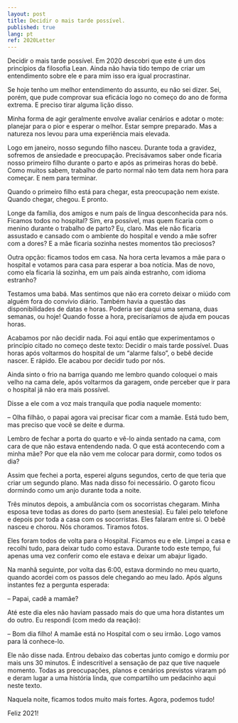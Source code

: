 ```yaml
---
layout: post
title: Decidir o mais tarde possível.
published: true
lang: pt
ref: 2020Letter
---
```


Decidir o mais tarde possível. Em 2020 descobri que este é um dos princípios da filosofia Lean. Ainda não havia tido tempo de criar um entendimento sobre ele e para mim isso era igual procrastinar.

Se hoje tenho um melhor entendimento do assunto, eu não sei dizer. Sei, porém, que pude comprovar sua eficácia logo no começo do ano de forma extrema. E preciso tirar alguma lição disso.

Minha forma de agir geralmente envolve avaliar cenários e adotar o mote: planejar para o pior e esperar o melhor. Estar sempre preparado. Mas a natureza nos levou para uma experiência mais elevada.

Logo em janeiro, nosso segundo filho nasceu. Durante toda a gravidez, sofremos de ansiedade e preocupação. Precisávamos saber onde ficaria nosso primeiro filho durante o parto e após as primeiras horas do bebê. Como muitos sabem, trabalho de parto normal não tem data nem hora para começar. E nem para terminar.

Quando o primeiro filho está para chegar, esta preocupação nem existe. Quando chegar, chegou. E pronto.

Longe da família, dos amigos e num país de língua desconhecida para nós. Ficamos todos no hospital? Sim, era possível, mas quem ficaria com o menino durante o trabalho de parto? Eu, claro. Mas ele não ficaria assustado e cansado com o ambiente do hospital e vendo a mãe sofrer com a dores? E a mãe ficaria sozinha nestes momentos tão preciosos?

Outra opção: ficamos todos em casa. Na hora certa levamos a mãe para o hospital e votamos para casa para esperar a boa notícia. Mas de novo, como ela ficaria lá sozinha, em um país ainda estranho, com idioma estranho?

Testamos uma babá. Mas sentimos que não era correto deixar o miúdo com alguém fora do convívio diário. Também havia a questão das disponibilidades de datas e horas. Poderia ser daqui uma semana, duas semanas, ou hoje! Quando fosse a hora, precisaríamos de ajuda em poucas horas.

Acabamos por não decidir nada. Foi aqui então que experimentamos o princípio citado no começo deste texto: Decidir o mais tarde possível. Duas horas após voltarmos do hospital de um “alarme falso”, o bebê decide nascer. E rápido. Ele acabou por decidir tudo por nós.

Ainda sinto o frio na barriga quando me lembro quando coloquei o mais velho na cama dele, após voltarmos da garagem, onde perceber que ir para o hospital já não era mais possível.

 Disse a ele com a voz mais tranquila que podia naquele momento:

&ndash; Olha filhão, o papai agora vai precisar ficar com a mamãe. Está tudo bem, mas preciso que você se deite e durma.

Lembro de fechar a porta do quarto e vê-lo ainda sentado na cama, com cara de que não estava entendendo nada. O que está acontecendo com a minha mãe? Por que ela não vem me colocar para dormir, como todos os dia?

Assim que fechei a porta, esperei alguns segundos, certo de que teria que criar um segundo plano. Mas nada disso foi necessário. O garoto ficou dormindo como um anjo durante toda a noite.

Três minutos depois, a ambulância com os socorristas chegaram. Minha esposa teve todas as dores do parto (sem anestesia). Eu falei pelo telefone e depois por toda a casa com os socorristas. Eles falaram entre si. O bebê nasceu e chorou. Nós choramos. Tiramos fotos.

Eles foram todos de volta para o Hospital. Ficamos eu e ele. Limpei a casa e recolhi tudo, para deixar tudo como estava. Durante todo este tempo, fui apenas uma vez conferir como ele estava e deixar um abajur ligado.

Na manhã seguinte, por volta das 6:00, estava dormindo no meu quarto, quando acordei com os passos dele chegando ao meu lado. Após alguns instantes fez a pergunta esperada:

&ndash; Papai, cadê a mamãe?

Até este dia eles não haviam passado mais do que uma hora distantes um do outro. Eu respondi (com medo da reação):

&ndash; Bom dia filho! A mamãe está no Hospital com o seu irmão. Logo vamos para lá conhece-lo.

Ele não disse nada. Entrou debaixo das cobertas junto comigo e dormiu por mais uns 30 minutos. É indescritível a sensação de paz que tive naquele momento. Todas as preocupações, planos e cenários previstos viraram pó e deram lugar a uma história linda, que compartilho um pedacinho aqui neste texto.

Naquela noite, ficamos todos muito mais fortes. Agora, podemos tudo!

Feliz 2021!
